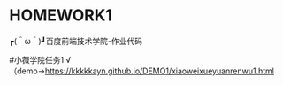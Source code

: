 # HOMEWORK1
┏(＾ω＾)┛百度前端技术学院-作业代码

#小薇学院任务1 √（demo→https://kkkkkayn.github.io/DEMO1/xiaoweixueyuanrenwu1.html
